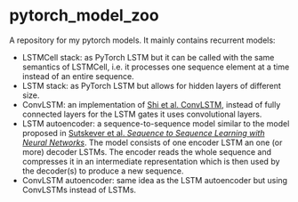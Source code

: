 # pytorch_model_zoo
A repository for my pytorch models. It mainly contains recurrent models:
* LSTMCell stack: as PyTorch LSTM but it can be called with the same semantics of LSTMCell, i.e. it processes one sequence element at a time instead of an entire sequence.
* LSTM stack: as PyTorch LSTM but allows for hidden layers of different size.
* ConvLSTM: an implementation of [Shi et al. ConvLSTM](http://arxiv.org/abs/1506.04214), instead of fully connected layers for the LSTM gates it uses convolutional layers.
* LSTM autoencoder: a sequence-to-sequence model similar to the model proposed in [Sutskever et al. _Sequence to Sequence Learning with Neural Networks_](http://papers.nips.cc/paper/5346-sequence-to-sequence-learning-with-neural-networks.pdf). The model consists of one encoder LSTM an one (or more) decoder LSTMs. The encoder reads the whole sequence and compresses it in an intermediate representation which is then used by the decoder(s) to produce a new sequence.  
* ConvLSTM autoencoder: same idea as the LSTM autoencoder but using ConvLSTMs instead of LSTMs.  